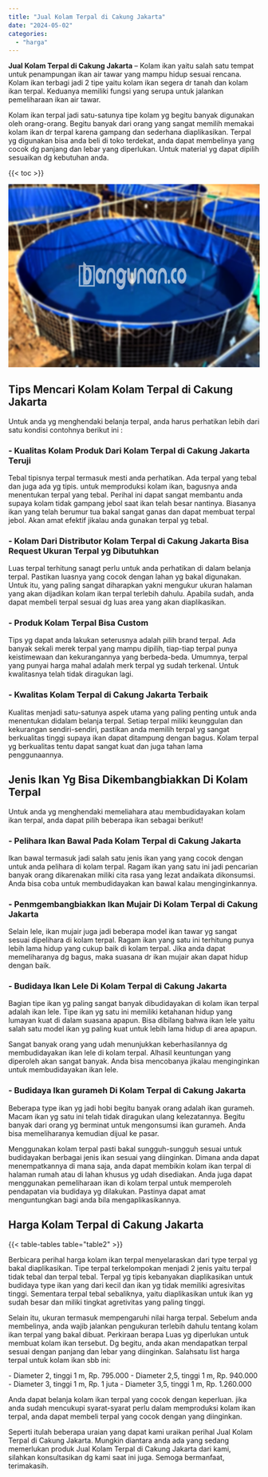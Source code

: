```yaml
---
title: "Jual Kolam Terpal di Cakung Jakarta"
date: "2024-05-02"
categories: 
  - "harga"
---
```


**Jual Kolam Terpal di Cakung Jakarta** – Kolam ikan yaitu salah satu tempat untuk penampungan ikan air tawar yang mampu hidup sesuai rencana. Kolam ikan terbagi jadi 2 tipe yaitu kolam ikan segera dr tanah dan kolam ikan terpal. Keduanya memiliki fungsi yang serupa untuk jalankan pemeliharaan ikan air tawar.

Kolam ikan terpal jadi satu-satunya tipe kolam yg begitu banyak digunakan oleh orang-orang. Begitu banyak dari orang yang sangat memilih memakai kolam ikan dr terpal karena gampang dan sederhana diaplikasikan. Terpal yg digunakan bisa anda beli di toko terdekat, anda dapat membelinya yang cocok dg panjang dan lebar yang diperlukan. Untuk material yg dapat dipilih sesuaikan dg kebutuhan anda.

{{< toc >}}

![Jual Kolam Terpal di Cakung Jakarta](/images/jual-kolam-terpal-03.png)

## Tips Mencari Kolam Kolam Terpal di Cakung Jakarta

Untuk anda yg menghendaki belanja terpal, anda harus perhatikan lebih dari satu kondisi contohnya berikut ini :

### \- Kualitas Kolam Produk Dari Kolam Terpal di Cakung Jakarta Teruji

Tebal tipisnya terpal termasuk mesti anda perhatikan. Ada terpal yang tebal dan juga ada yg tipis. untuk memproduksi kolam ikan, bagusnya anda menentukan terpal yang tebal. Perihal ini dapat sangat membantu anda supaya kolam tidak gampang jebol saat ikan telah besar nantinya. Biasanya ikan yang telah berumur tua bakal sangat ganas dan dapat membuat terpal jebol. Akan amat efektif jikalau anda gunakan terpal yg tebal.

### \- Kolam Dari Distributor Kolam Terpal di Cakung Jakarta Bisa Request Ukuran Terpal yg Dibutuhkan

Luas terpal terhitung sanagt perlu untuk anda perhatikan di dalam belanja terpal. Pastikan luasnya yang cocok dengan lahan yg bakal digunakan. Untuk itu, yang paling sangat diharapkan yakni mengukur ukuran halaman yang akan dijadikan kolam ikan terpal terlebih dahulu. Apabila sudah, anda dapat membeli terpal sesuai dg luas area yang akan diaplikasikan.

### \- Produk Kolam Terpal Bisa Custom

Tips yg dapat anda lakukan seterusnya adalah pilih brand terpal. Ada banyak sekali merek terpal yang mampu dipilih, tiap-tiap terpal punya keistimewaan dan kekurangannya yang berbeda-beda. Umumnya, terpal yang punyai harga mahal adalah merk terpal yg sudah terkenal. Untuk kwalitasnya telah tidak diragukan lagi.

### \- Kwalitas Kolam Terpal di Cakung Jakarta Terbaik

Kualitas menjadi satu-satunya aspek utama yang paling penting untuk anda menentukan didalam belanja terpal. Setiap terpal miliki keunggulan dan kekurangan sendiri-sendiri, pastikan anda memilih terpal yg sangat berkualitas tinggi supaya ikan dapat ditampung dengan bagus. Kolam terpal yg berkualitas tentu dapat sangat kuat dan juga tahan lama penggunaannya.

## Jenis Ikan Yg Bisa Dikembangbiakkan Di Kolam Terpal

Untuk anda yg menghendaki memeliahara atau membudidayakan kolam ikan terpal, anda dapat pilih beberapa ikan sebagai berikut!

### \- Pelihara Ikan Bawal Pada Kolam Terpal di Cakung Jakarta

Ikan bawal termasuk jadi salah satu jenis ikan yang yang cocok dengan untuk anda pelihara di kolam terpal. Ragam ikan yang satu ini jadi pencarian banyak orang dikarenakan miliki cita rasa yang lezat andaikata dikonsumsi. Anda bisa coba untuk membudidayakan kan bawal kalau menginginkannya.

### \- Penmgembangbiakkan Ikan Mujair Di Kolam Terpal di Cakung Jakarta

Selain lele, ikan mujair juga jadi beberapa model ikan tawar yg sangat sesuai dipelihara di kolam terpal. Ragam ikan yang satu ini terhitung punya lebih lama hidup yang cukup baik di kolam terpal. Jika anda dapat memeliharanya dg bagus, maka suasana dr ikan mujair akan dapat hidup dengan baik.

### \- Budidaya Ikan Lele Di Kolam Terpal di Cakung Jakarta

Bagian tipe ikan yg paling sangat banyak dibudidayakan di kolam ikan terpal adalah ikan lele. Tipe ikan yg satu ini memiliki ketahanan hidup yang lumayan kuat di dalam suasana apapun. Bisa dibilang bahwa ikan lele yaitu salah satu model ikan yg paling kuat untuk lebih lama hidup di area apapun.

Sangat banyak orang yang udah menunjukkan keberhasilannya dg membudidayakan ikan lele di kolam terpal. Alhasil keuntungan yang diperoleh akan sangat banyak. Anda bisa mencobanya jikalau menginginkan untuk membudidayakan ikan lele.

### \- Budidaya Ikan gurameh Di Kolam Terpal di Cakung Jakarta

Beberapa type ikan yg jadi hobi begitu banyak orang adalah ikan gurameh. Macam ikan yg satu ini telah tidak diragukan ulang kelezatannya. Begitu banyak dari orang yg berminat untuk mengonsumsi ikan gurameh. Anda bisa memeliharanya kemudian dijual ke pasar.

Menggunakan kolam terpal pasti bakal sungguh-sungguh sesuai untuk budidayakan berbagai jenis ikan sesuai yang diinginkan. Dimana anda dapat menempatkannya di mana saja, anda dapat membikin kolam ikan terpal di halaman rumah atau di lahan khusus yg udah disediakan. Anda juga dapat menggunakan pemeliharaan ikan di kolam terpal untuk memperoleh pendapatan via budidaya yg dilakukan. Pastinya dapat amat menguntungkan bagi anda bila mengaplikasikannya.

## Harga Kolam Terpal di Cakung Jakarta

{{< table-tables table="table2" >}}

Berbicara perihal harga kolam ikan terpal menyelaraskan dari type terpal yg bakal diaplikasikan. Tipe terpal terkelompokan menjadi 2 jenis yaitu terpal tidak tebal dan terpal tebal. Terpal yg tipis kebanyakan diaplikasikan untuk budidaya type ikan yang dari kecil dan ikan yg tidak memiliki agresivitas tinggi. Sementara terpal tebal sebaliknya, yaitu diaplikasikan untuk ikan yg sudah besar dan miliki tingkat agretivitas yang paling tinggi.

Selain itu, ukuran termasuk mempengaruhi nilai harga terpal. Sebelum anda membelinya, anda wajib jalankan pengukuran terlebih dahulu tentang kolam ikan terpal yang bakal dibuat. Perkiraan berapa Luas yg diperlukan untuk membuat kolam ikan tersebut. Dg begitu, anda akan mendapatkan terpal sesuai dengan panjang dan lebar yang diinginkan. Salahsatu list harga terpal untuk kolam ikan sbb ini:

\- Diameter 2, tinggi 1 m, Rp. 795.000 - Diameter 2,5, tinggi 1 m, Rp. 940.000 - Diameter 3, tinggi 1 m, Rp. 1 juta - Diameter 3,5, tinggi 1 m, Rp. 1.260.000

Anda dapat belanja kolam ikan terpal yang cocok dengan keperluan. jika anda sudah mencukupi syarat-syarat perlu dalam memproduksi kolam ikan terpal, anda dapat membeli terpal yang cocok dengan yang diinginkan.

Seperti itulah beberapa uraian yang dapat kami uraikan perihal Jual Kolam Terpal di Cakung Jakarta. Mungkin diantara anda ada yang sedang memerlukan produk Jual Kolam Terpal di Cakung Jakarta dari kami, silahkan konsultasikan dg kami saat ini juga. Semoga bermanfaat, terimakasih.
